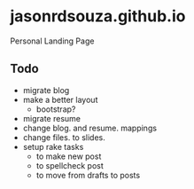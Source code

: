 jasonrdsouza.github.io
======================

Personal Landing Page

Todo
----
- migrate blog
- make a better layout
  - bootstrap?
- migrate resume
- change blog. and resume. mappings
- change files. to slides.
- setup rake tasks
  - to make new post
  - to spellcheck post
  - to move from drafts to posts
  
